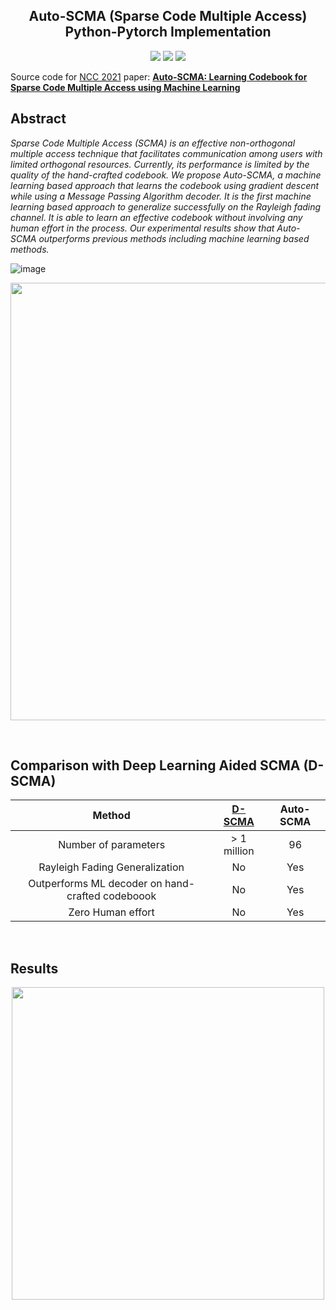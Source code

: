 <h2 align="center">
Auto-SCMA (Sparse Code Multiple Access) Python-Pytorch Implementation
</h1>

<p align="center">
  <a href="https://www.iitk.ac.in/ncc2021/"><img src="http://img.shields.io/badge/NCC-2021-4b44ce.svg"></a>
  <a href="https://ieeexplore.ieee.org/document/9530173?fbclid=IwAR0-bSnIyp5nzRX4MS5fD_GCmRDDyXHZ9o_oiI8sgZQ0ACXeEmKyhpSL2Ck"><img src="http://img.shields.io/badge/Paper-IEEE_Explore-B31B1B.svg"></a>
  <a href="https://github.com/ekagra-ranjan/ekagra-ranjan.github.io/blob/main/assets/resume/publications/slides/Auto-SCMA-ppt.pptx?raw=true"><img src="http://img.shields.io/badge/Slides-PDF-orange.svg"></a>
</p>

Source code for [NCC 2021](https://www.iitk.ac.in/ncc2021/) paper: [**Auto-SCMA: Learning Codebook for Sparse Code Multiple Access using Machine Learning**](https://ieeexplore.ieee.org/document/9530173?fbclid=IwAR0-bSnIyp5nzRX4MS5fD_GCmRDDyXHZ9o_oiI8sgZQ0ACXeEmKyhpSL2Ck)

## Abstract
*Sparse Code Multiple Access (SCMA) is an effective non-orthogonal multiple access technique that facilitates communication among users with limited orthogonal resources. Currently, its performance is limited by the quality of the hand-crafted codebook. We propose Auto-SCMA, a machine learning based approach that learns the codebook using gradient descent while using a Message Passing Algorithm decoder. It is the first machine learning based approach to generalize successfully on
the Rayleigh fading channel. It is able to learn an effective codebook without involving any human effort in the process.
Our experimental results show that Auto-SCMA outperforms previous methods including machine learning based methods.*


![image](https://user-images.githubusercontent.com/3116519/118371488-74a62980-b5ca-11eb-84ea-e56c823f744e.png)
<p align="center">
<img src="https://user-images.githubusercontent.com/3116519/118371853-0febce80-b5cc-11eb-8d50-c5b2086eb649.png" width="700" >
</p>

<br>

## Comparison with Deep Learning Aided SCMA (D-SCMA)

|     Method      | [D-SCMA](https://ieeexplore.ieee.org/document/8254356) | Auto-SCMA |
| :----------------: | :--------------------------------------: | :--------------------------------------: |
|    Number of parameters     |                  > 1 million                   |                  96                   |
| Rayleigh Fading Generalization | No | Yes |
| Outperforms ML decoder on hand-crafted codeboook | No | Yes |
| Zero Human effort | No | Yes |

<br>

## Results

<p align="center">
<img src="https://user-images.githubusercontent.com/3116519/118371896-4b869880-b5cc-11eb-9942-3cf666191f03.png" width="500">
</p>
